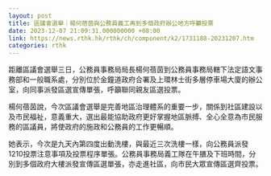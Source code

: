 ```yaml
---
layout: post
title: 區議會選舉｜楊何蓓茵與公務員義工再到多個政府辦公地方呼籲投票
date: 2023-12-07 21:09:31.000000000 +08:00
link: https://news.rthk.hk/rthk/ch/component/k2/1731188-20231207.htm
categories: rthk
---
```


距離區議會選舉三日，公務員事務局局長楊何蓓茵到公務員事務局轄下法定語文事務部和一般職系處，分別位於金鐘道政府合署及上環林士街多層停車場大廈的辦公室，向同事派發區選宣傳單張，呼籲聯同親友區選投票。

楊何蓓茵說，今次區議會選舉是完善地區治理體系的重要一步，關係到社區建設以及市民福祉，意義重大，選出最能協助政府更好掌握地區脈搏、全心全意為市民服務的區議員，將使政府的施政和公務員的工作更暢順。

她表示，今次是九天內第四度出動洗樓，與最近三次洗樓一樣，向公務員派發1210投票注意事項及投票程序單張。公務員事務局義工隊在午膳及下班時間，分別到多個政府大樓派發宣傳區選單張，亦走進社區，向市民大眾宣傳區選齊投票。
